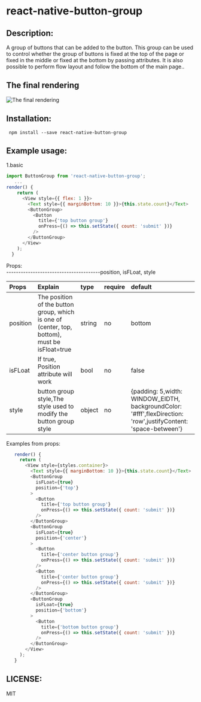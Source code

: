 # react-native-button-group         

Description: 
--------------------------------------    
A group of buttons that can be added to the button. This group can be used to control whether the group of buttons is fixed at the top of the page or fixed in the middle or fixed at the bottom by passing attributes. It is also possible to perform flow layout and follow the bottom of the main page..     
    
   
The final rendering
----
![The final rendering](https://github.com/suwu150/static-resource/blob/master/images/react-native-custome-buttongroup-image.gif?raw=true)


Installation:  
-------------------------------------- 
```
 npm install --save react-native-button-group
```
Example usage: 
--------------------------------------- 
1.basic     

```javascript
import ButtonGroup from 'react-native-button-group';
   ...
render() {
    return (
      <View style={{ flex: 1 }}>
        <Text style={{ marginBottom: 10 }}>{this.state.count}</Text>
        <ButtonGroup>
          <Button
            title={'top button group'}
            onPress={() => this.setState({ count: 'submit' })}
          />
        </ButtonGroup>
      </View>
    );
  }
```

Props:   
---------------------------------------position, isFLoat, style

|Props|Explain|type|require|default|          
|:-------|:--------|:--------|:-------|:----------|
|position|The position of the button group, which is one of (center, top, bottom), must be isFloat=true|string|no|bottom|     
|isFLoat|If true, Position attribute will work|bool|no|false|      
|style|button group style,The style used to modify the button group style|object|no|{padding: 5,width: WINDOW_EIDTH, backgroundColor: '#fff',flexDirection: 'row',justifyContent: 'space-between'}|     

Examples from props:
```javascript
   render() {
     return (
       <View style={styles.container}>
         <Text style={{ marginBottom: 10 }}>{this.state.count}</Text>
         <ButtonGroup
           isFLoat={true}
           position={'top'}
         >
           <Button
             title={'top button group'}
             onPress={() => this.setState({ count: 'submit' })}
           />
         </ButtonGroup>
         <ButtonGroup
           isFLoat={true}
           position={'center'}
         >
           <Button
             title={'center button group'}
             onPress={() => this.setState({ count: 'submit' })}
           />
           <Button
             title={'center button group'}
             onPress={() => this.setState({ count: 'submit' })}
           />
         </ButtonGroup>
         <ButtonGroup
           isFLoat={true}
           position={'bottom'}
         >
           <Button
             title={'bottom button group'}
             onPress={() => this.setState({ count: 'submit' })}
           />
         </ButtonGroup>
       </View>
     );
   }
```

LICENSE: 
-------   
MIT


